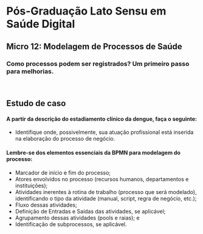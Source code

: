 # Pós-Graduação Lato Sensu em Saúde Digital
## Micro 12: Modelagem de Processos de Saúde
### Como processos podem ser registrados? Um primeiro passo para melhorias.
<br>

## Estudo de caso
#### A partir da descrição do estadiamento clínico da dengue, faça o seguinte:

<ul>
  <li>Identifique onde, possivelmente, sua atuação profissional está inserida na elaboração do processo de negócio.</li>
</ul>

#### Lembre-se dos elementos essenciais da BPMN para modelagem do processo:

<ul>
  <li>Marcador de início e fim do processo;</li>
  <li>Atores envolvidos no processo (recursos humanos, departamentos e instituições);</li>
  <li>Atividades inerentes à rotina de trabalho (processo que será modelado), identificando o tipo da atividade (manual, script, regra de negócio, etc.);</li>
  <li>Fluxo dessas atividades;</li>
  <li>Definição de Entradas e Saídas das atividades, se aplicável;</li>
  <li>Agrupamento dessas atividades (pools e raias); e</li>
  <li>Identificação de subprocessos, se aplicável.</li>
